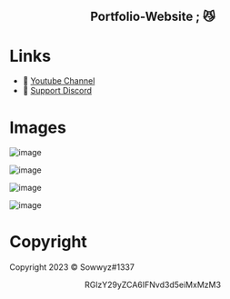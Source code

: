 <h2 align="center">
                          Portfolio-Website <strong>;</strong> 😼
<br>


# Links
- 🔗 [Youtube Channel](https://www.youtube.com/channel/UC9_kma0SOd-oSe24gqpqqCA)
- 🔗 [Support Discord](https://discord.com/users/394251966571872256)

 

# Images 

![image](https://user-images.githubusercontent.com/88189918/235147412-981b010d-1074-49c7-ad45-efe637ff27ff.png)

![image](https://user-images.githubusercontent.com/88189918/235147377-97833e4e-b740-459e-919e-a0953a1661c0.png)

![image](https://user-images.githubusercontent.com/88189918/235147508-77b3eb9d-e542-4907-95a5-3b8a5625e57c.png)

![image](https://user-images.githubusercontent.com/88189918/235147527-1b7b8fe7-c237-433e-bdc5-ecd2268391af.png)








# Copyright 
Copyright 2023 © Sowwyz#1337

</h2>
<p align="center">
   RGlzY29yZCA6IFNvd3d5eiMxMzM3
<br>
